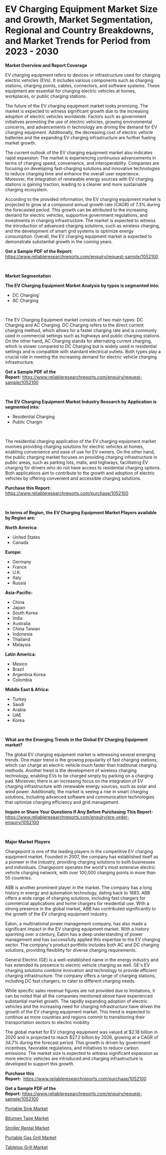 <p><h1>EV Charging Equipment Market Size and Growth, Market Segmentation, Regional and Country Breakdowns, and Market Trends for Period from 2023 -  2030</h1></p><p><strong>Market Overview and Report Coverage</strong></p>
<p><p>EV charging equipment refers to devices or infrastructure used for charging electric vehicles (EVs). It includes various components such as charging stations, charging points, cables, connectors, and software systems. These equipment are essential for charging electric vehicles at homes, workplaces, or public charging stations.</p><p>The future of the EV charging equipment market looks promising. The market is expected to witness significant growth due to the increasing adoption of electric vehicles worldwide. Factors such as government initiatives promoting the use of electric vehicles, growing environmental concerns, and advancements in technology are driving the demand for EV charging equipment. Additionally, the decreasing cost of electric vehicle batteries and the expanding EV charging infrastructure are further fueling market growth.</p><p>The current outlook of the EV charging equipment market also indicates rapid expansion. The market is experiencing continuous advancements in terms of charging speed, convenience, and interoperability. Companies are focusing on developing fast-charging solutions and innovative technologies to reduce charging time and enhance the overall user experience. Moreover, the integration of renewable energy sources with EV charging stations is gaining traction, leading to a cleaner and more sustainable charging ecosystem.</p><p>According to the provided information, the EV charging equipment market is projected to grow at a compound annual growth rate (CAGR) of 7.3% during the forecasted period. This growth can be attributed to the increasing demand for electric vehicles, supportive government regulations, and investments in charging infrastructure. The market is expected to witness the introduction of advanced charging solutions, such as wireless charging, and the development of smart grid systems to optimize energy consumption. Overall, the EV charging equipment market is expected to demonstrate substantial growth in the coming years.</p></p>
<p><strong>Get a Sample PDF of the Report:</strong> <a href="https://www.reliableresearchreports.com/enquiry/request-sample/1052100">https://www.reliableresearchreports.com/enquiry/request-sample/1052100</a></p>
<p>&nbsp;</p>
<p><strong>Market Segmentation</strong></p>
<p><strong>The EV Charging Equipment Market Analysis by types is segmented into:</strong></p>
<p><ul><li>DC Charging`</li><li>AC Charging</li></ul></p>
<p>&nbsp;</p>
<p><p>The EV Charging Equipment market consists of two main types: DC Charging and AC Charging. DC Charging refers to the direct current charging method, which allows for a faster charging rate and is commonly used in commercial settings such as highways and public charging stations. On the other hand, AC Charging stands for alternating current charging, which is slower compared to DC Charging but is widely used in residential settings and is compatible with standard electrical outlets. Both types play a crucial role in meeting the increasing demand for electric vehicle charging infrastructure.</p></p>
<p><strong>Get a Sample PDF of the Report:</strong>&nbsp;<a href="https://www.reliableresearchreports.com/enquiry/request-sample/1052100">https://www.reliableresearchreports.com/enquiry/request-sample/1052100</a></p>
<p>&nbsp;</p>
<p><strong>The EV Charging Equipment Market Industry Research by Application is segmented into:</strong></p>
<p><ul><li>Residential Charging</li><li>Public Chargin</li></ul></p>
<p>&nbsp;</p>
<p><p>The residential charging application of the EV charging equipment market involves providing charging solutions for electric vehicles at homes, enabling convenience and ease of use for EV owners. On the other hand, the public charging market focuses on providing charging infrastructure in public areas, such as parking lots, malls, and highways, facilitating EV charging for drivers who do not have access to residential charging options. Both applications aim to contribute to the growth and adoption of electric vehicles by offering convenient and accessible charging solutions.</p></p>
<p><strong>Purchase this Report:</strong>&nbsp; <a href="https://www.reliableresearchreports.com/purchase/1052100">https://www.reliableresearchreports.com/purchase/1052100</a></p>
<p>&nbsp;</p>
<p><strong>In terms of Region, the EV Charging Equipment Market Players available by Region are:</strong></p>
<p>
    <p> <strong> North America: </strong>
        <ul>
            <li>United States</li>
            <li>Canada</li>
        </ul>
        </p> 
    <p> <strong> Europe: </strong>
        <ul>
            <li>Germany</li>
            <li>France</li>
            <li>U.K.</li>
            <li>Italy</li>
            <li>Russia</li>
        </ul>
        </p> 
    <p> <strong> Asia-Pacific: </strong>
        <ul>
            <li>China</li>
            <li>Japan</li>
            <li>South Korea</li>
            <li>India</li>
            <li>Australia</li>
            <li>China Taiwan</li>
            <li>Indonesia</li>
            <li>Thailand</li>
            <li>Malaysia</li>
        </ul>
        </p> 
    <p> <strong> Latin America: </strong>
        <ul>
            <li>Mexico</li>
            <li>Brazil</li>
            <li>Argentina Korea</li>
            <li>Colombia</li>
        </ul>
        </p> 
    <p> <strong> Middle East & Africa: </strong>
        <ul>
            <li>Turkey</li>
            <li>Saudi</li>
            <li>Arabia</li>
            <li>UAE</li>
            <li>Korea</li>
        </ul>
    </p>
    </p>
<p>&nbsp;</p>
<p><strong>What are the Emerging Trends in the Global EV Charging Equipment market?</strong></p>
<p><p>The global EV charging equipment market is witnessing several emerging trends. One major trend is the growing popularity of fast charging stations, which can charge an electric vehicle much faster than traditional charging methods. Another trend is the development of wireless charging technology, enabling EVs to be charged simply by parking on a charging pad. Moreover, there is an increasing focus on the integration of EV charging infrastructure with renewable energy sources, such as solar and wind power. Additionally, the market is seeing a rise in smart charging solutions, including advanced software and communication technologies that optimize charging efficiency and grid management.</p></p>
<p><strong>Inquire or Share Your Questions If Any Before Purchasing This Report</strong>- <a href="https://www.reliableresearchreports.com/enquiry/pre-order-enquiry/1052100">https://www.reliableresearchreports.com/enquiry/pre-order-enquiry/1052100</a></p>
<p>&nbsp;</p>
<p><strong>Major Market Players</strong></p>
<p><p>Chargepoint is one of the leading players in the competitive EV charging equipment market. Founded in 2007, the company has established itself as a pioneer in the industry, providing charging solutions to both businesses and individuals. Chargepoint operates the world's most extensive electric vehicle charging network, with over 100,000 charging points in more than 55 countries.</p><p>ABB is another prominent player in the market. The company has a long history in energy and automation technology, dating back to 1883. ABB offers a wide range of charging solutions, including fast chargers for commercial applications and home chargers for residential use. With a strong presence in the global market, ABB has contributed significantly to the growth of the EV charging equipment industry.</p><p>Eaton, a multinational power management company, has also made a significant impact in the EV charging equipment market. With a history spanning over a century, Eaton has a deep understanding of power management and has successfully applied this expertise to the EV charging sector. The company's product portfolio includes both AC and DC charging solutions, providing flexibility for diverse charging requirements.</p><p>General Electric (GE) is a well-established name in the energy industry and has extended its presence to electric vehicle charging as well. GE's EV charging solutions combine innovation and technology to provide efficient charging infrastructure. The company offers a range of charging stations, including DC fast chargers, to cater to different charging needs.</p><p>While specific sales revenue figures are not provided due to limitations, it can be noted that all the companies mentioned above have experienced substantial market growth. The rapidly expanding adoption of electric vehicles and the increasing need for charging infrastructure have driven the growth of the EV charging equipment market. This trend is expected to continue as more countries and regions commit to transitioning their transportation sectors to electric mobility.</p><p>The global market for EV charging equipment was valued at $2.18 billion in 2020 and is projected to reach $27.2 billion by 2028, growing at a CAGR of 34.7% during the forecast period. This growth is driven by government incentives, favorable regulations, and initiatives to reduce carbon emissions. The market size is expected to witness significant expansion as more electric vehicles are introduced and charging infrastructure is developed to support this growth.</p></p>
<p><strong>Purchase this Report:</strong>&nbsp;&nbsp;<a href="https://www.reliableresearchreports.com/purchase/1052100">https://www.reliableresearchreports.com/purchase/1052100</a></p>
<p></p>
<p><strong>Get a Sample PDF of the Report:</strong>&nbsp;<a href="https://www.reliableresearchreports.com/enquiry/request-sample/1052100">https://www.reliableresearchreports.com/enquiry/request-sample/1052100</a></p>
<p><p><a href="https://medium.com/@dianafisher1927/portable-sink-market-outlook-industry-overview-and-forecast-2023-to-2030-7a3cb11b7179">Portable Sink Market</a></p><p><a href="https://medium.com/@donnakelly19891/bitumen-tape-market-share-evolution-and-market-growth-trends-2023-2030-4b06dbca0e20">Bitumen Tape Market</a></p><p><a href="https://medium.com/@avarobertson1969/stroller-rental-market-analysis-and-sze-forecasted-for-period-from-2023-to-2030-5ecf95430bb8">Stroller Rental Market</a></p><p><a href="https://medium.com/@mariablack1944/portable-gas-grill-market-size-reveals-the-best-marketing-channels-in-global-industry-fec7a044e801">Portable Gas Grill Market</a></p><p><a href="https://medium.com/@rebeccabower1903/tabletop-grill-market-report-reveals-the-latest-trends-and-growth-opportunities-of-this-market-128620f76503">Tabletop Grill Market</a></p></p>